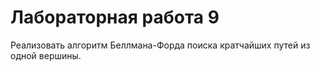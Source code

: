 # Лабораторная работа 9
Реализовать алгоритм Беллмана-Форда поиска кратчайших путей из одной вершины.